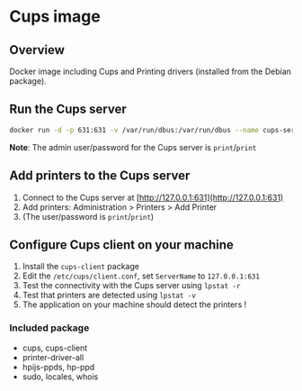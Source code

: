 # Cups image

## Overview
Docker image including Cups and Printing drivers (installed from the Debian package).

## Run the Cups server
```bash
docker run -d -p 631:631 -v /var/run/dbus:/var/run/dbus --name cups-server --net=host olbat/docker-debian-cups
```
__Note__: The admin user/password for the Cups server is `print`/`print`

## Add printers to the Cups server
1. Connect to the Cups server at [http://127.0.0.1:631](http://127.0.0.1:631)
2. Add printers: Administration > Printers > Add Printer
3. (The user/password is `print`/`print`)

## Configure Cups client on your machine
1. Install the `cups-client` package
2. Edit the `/etc/cups/client.conf`, set `ServerName` to `127.0.0.1:631`
3. Test the connectivity with the Cups server using `lpstat -r`
4. Test that printers are detected using `lpstat -v`
5. The application on your machine should detect the printers !

### Included package
* cups, cups-client
* printer-driver-all
* hpijs-ppds, hp-ppd
* sudo, locales, whois
